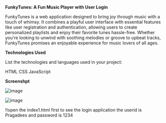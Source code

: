 **FunkyTunes: A Fun Music Player with User Login**

FunkyTunes is a web application designed to bring joy through music with a touch of whimsy. It combines a playful user interface with essential features like user registration and authentication, allowing users to create personalized playlists and enjoy their favorite tunes hassle-free. Whether you're looking to unwind with soothing melodies or groove to upbeat tracks, FunkyTunes promises an enjoyable experience for music lovers of all ages.

**Technologies Used**

List the technologies and languages used in your project:

HTML
CSS
JavaScript

**Screenshpt**

![image](https://github.com/user-attachments/assets/5501cd06-6869-43c5-bc20-7e29443fc797)

![image](https://github.com/user-attachments/assets/302d8d66-8ad1-45f2-989f-d9f5f5c4ed2d)



!!open the index1.html first to see the login application the userid is Pragadees and password is 1234

